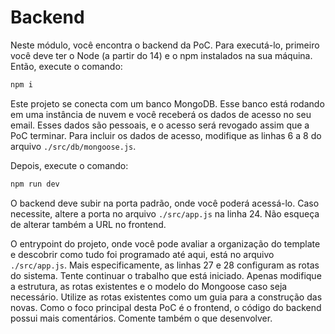 # Backend

Neste módulo, você encontra o backend da PoC. Para executá-lo, primeiro você deve ter o Node (a partir do 14) e o npm instalados na sua máquina. Então, execute o comando:

```bash
npm i
```

Este projeto se conecta com um banco MongoDB. Esse banco está rodando em uma instância de nuvem e você receberá os dados de acesso no seu email. Esses dados são pessoais, e o acesso será revogado assim que a PoC terminar. Para incluir os dados de acesso, modifique as linhas 6 a 8 do arquivo `./src/db/mongoose.js`.

Depois, execute o comando:

```bash
npm run dev
```

O backend deve subir na porta padrão, onde você poderá acessá-lo. Caso necessite, altere a porta no arquivo `./src/app.js` na linha 24. Não esqueça de alterar também a URL no frontend.

O entrypoint do projeto, onde você pode avaliar a organização do template e descobrir como tudo foi programado até aqui, está no arquivo `./src/app.js`. Mais especificamente, as linhas 27 e 28 configuram as rotas do sistema. Tente continuar o trabalho que está iniciado. Apenas modifique a estrutura, as rotas existentes e o modelo do Mongoose caso seja necessário. Utilize as rotas existentes como um guia para a construção das novas. Como o foco principal desta PoC é o frontend, o código do backend possui mais comentários. Comente também o que desenvolver.